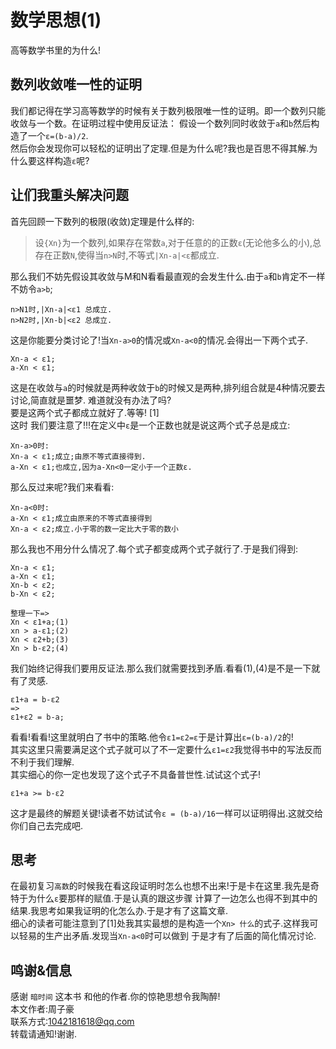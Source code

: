 # 数学思想(1)
高等数学书里的为什么!
## 数列收敛唯一性的证明
我们都记得在学习高等数学的时候有关于数列极限唯一性的证明。即一个数列只能收敛与一个数。在证明过程中使用反证法：
假设一个数列同时收敛于`a`和`b`然后构造了一个`ε=(b-a)/2`.  
然后你会发现你可以轻松的证明出了定理.但是为什么呢?我也是百思不得其解.为什么要这样构造`ε`呢?

## 让们我重头解决问题
首先回顾一下数列的极限(收敛)定理是什么样的:
> 设`{Xn}`为一个数列,如果存在常数`a`,对于任意的的正数`ε`(无论他多么的小),总存在正数`N`,使得当`n>N`时,不等式`|Xn-a|<ε`都成立.

那么我们不妨先假设其收敛与M和N看看最直观的会发生什么.由于`a`和`b`肯定不一样不妨令`a>b`;
```  
n>N1时,|Xn-a|<ε1 总成立.  
n>N2时,|Xn-b|<ε2 总成立.
```  
这是你能要分类讨论了!当`Xn-a>0`的情况或`Xn-a<0`的情况.会得出一下两个式子.
```
Xn-a < ε1;  
a-Xn < ε1;
```
这是在收敛与`a`的时候就是两种收敛于`b`的时候又是两种,排列组合就是4种情况要去讨论,简直就是噩梦. 难道就没有办法了吗?  
要是这两个式子都成立就好了.等等! [1]   
这时 我们要注意了!!!在定义中`ε`是一个正数也就是说这两个式子总是成立:
```  
Xn-a>0时:  
Xn-a < ε1;成立;由原不等式直接得到.  
a-Xn < ε1;也成立,因为a-Xn<0一定小于一个正数ε.
```  
那么反过来呢?我们来看看:
```
Xn-a<0时:
a-Xn < ε1;成立由原来的不等式直接得到
Xn-a < ε2;成立.小于零的数一定比大于零的数小
```
那么我也不用分什么情况了.每个式子都变成两个式子就行了.于是我们得到:
```
Xn-a < ε1;
a-Xn < ε1;
Xn-b < ε2;
b-Xn < ε2;

整理一下=>
Xn < ε1+a;(1)
xn > a-ε1;(2)
Xn < ε2+b;(3)
Xn > b-ε2;(4)
```
我们始终记得我们要用反证法.那么我们就需要找到矛盾.看看(1),(4)是不是一下就有了灵感.  
```
ε1+a = b-ε2
=>
ε1+ε2 = b-a; 
```
看看!看看!这里就明白了书中的策略.他令`ε1=ε2=ε`于是计算出`ε=(b-a)/2`的!  
其实这里只需要满足这个式子就可以了不一定要什么`ε1=ε2`我觉得书中的写法反而不利于我们理解.  
其实细心的你一定也发现了这个式子不具备普世性.试试这个式子!
```
ε1+a >= b-ε2
```
这才是最终的解题关键!读者不妨试试令`ε = (b-a)/16`一样可以证明得出.这就交给你们自己去完成吧.

## 思考
在最初复习`高数`的时候我在看这段证明时怎么也想不出来!于是卡在这里.我先是奇特于为什么`ε`要那样的赋值.于是认真的跟这步骤
计算了一边怎么也得不到其中的结果.我思考如果我证明的化怎么办.于是才有了这篇文章.   
细心的读者可能注意到了[1]处我其实最想的是构造一个`Xn> 什么`的式子.这样我可以轻易的生产出矛盾.发现当`Xn-a<0`时可以做到
于是才有了后面的简化情况讨论.

## 鸣谢&信息
感谢 `暗时间` 这本书 和他的作者.你的惊艳思想令我陶醉!  
本文作者:周子豪  
联系方式:1042181618@qq.com  
转载请通知!谢谢.